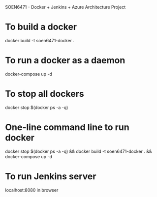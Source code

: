 SOEN6471 - Docker + Jenkins + Azure Architecture Project

# To build a docker
docker build -t soen6471-docker .

# To run a docker as a daemon
docker-compose up -d

# To stop all dockers
docker stop $(docker ps -a -q)

# One-line command line to run docker
docker stop $(docker ps -a -q) && docker build -t soen6471-docker . && docker-compose up -d

# To run Jenkins server
localhost:8080 in browser